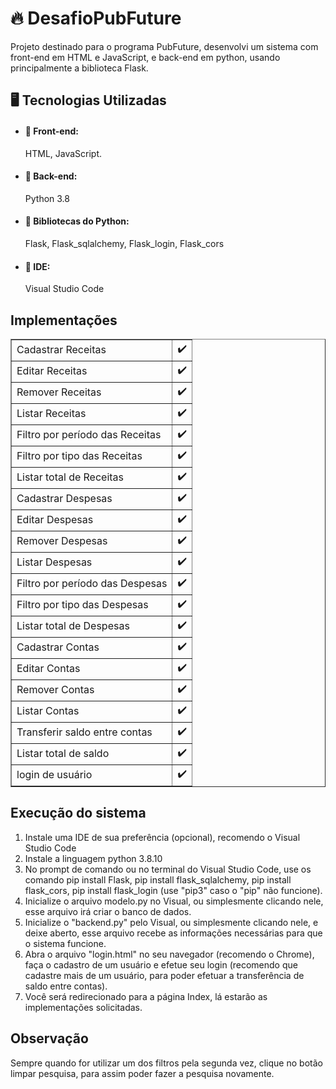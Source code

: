 <h1>🔥 DesafioPubFuture</h1>
<p>Projeto destinado para o programa PubFuture, desenvolvi um sistema com front-end em HTML e JavaScript, e back-end em python, usando principalmente a biblioteca Flask.</p>

<h2>🖥️ Tecnologias Utilizadas</h2>


+ <h4>📌 Front-end:</h4>  HTML, JavaScript.
+ <h4>📌 Back-end:</h4>   Python 3.8
+ <h4>📌 Bibliotecas do Python:</h4>  Flask, Flask_sqlalchemy, Flask_login, Flask_cors
+ <h4>📌 IDE:</h4>  Visual Studio Code

<h2>Implementações</h2>

<table border="1">
    <tr>
        <td>Cadastrar Receitas</td>
        <td>✔️</td>
    </tr>
    <tr>
        <td>Editar Receitas</td>
        <td>✔️</td>
    </tr>
    <tr>
      <td>Remover Receitas</td>
      <td>✔️</td>
  </tr>
    <tr>
      <td>Listar Receitas</td>
      <td>✔️</td>
  </tr>
  <tr>
      <td>Filtro por período das Receitas</td>
      <td>✔️</td>
  </tr>
  <tr>
      <td>Filtro por tipo das Receitas</td>
      <td>✔️</td>
  </tr>
  <tr>
      <td>Listar total de Receitas</td>
      <td>✔️</td>
  </tr>
    <tr>
        <td>Cadastrar Despesas</td>
        <td>✔️</td>
    </tr>
    <tr>
        <td>Editar Despesas</td>
        <td>✔️</td>
    </tr>
    <tr>
      <td>Remover Despesas</td>
      <td>✔️</td>
  </tr>
    <tr>
      <td>Listar Despesas</td>
      <td>✔️</td>
  </tr>
  <tr>
      <td>Filtro por período das Despesas</td>
      <td>✔️</td>
  </tr>
  <tr>
      <td>Filtro por tipo das Despesas</td>
      <td>✔️</td>
  </tr>
  <tr>
      <td>Listar total de Despesas</td>
      <td>✔️</td>
  </tr>
    <tr>
        <td>Cadastrar Contas</td>
        <td>✔️</td>
    </tr>
    <tr>
        <td>Editar Contas</td>
        <td>✔️</td>
    </tr>
    <tr>
      <td>Remover Contas</td>
      <td>✔️</td>
  </tr>
    <tr>
      <td>Listar Contas</td>
      <td>✔️</td>
  </tr>
  <tr>
      <td>Transferir saldo entre contas</td>
      <td>✔️</td>
  </tr>
  <tr>
      <td>Listar total de saldo</td>
      <td>✔️</td>
  </tr>
  <tr>
      <td>login de usuário</td>
      <td>✔️</td>
  </tr>
</table>

<h2>Execução do sistema</h2>

<ol>
  <li>Instale uma IDE de sua preferência  (opcional), recomendo o Visual Studio Code</li>
  <li>Instale a linguagem python 3.8.10</li>
  <li>No prompt de comando ou no terminal do Visual Studio Code, use os comando pip install Flask, pip install flask_sqlalchemy, pip install flask_cors, pip install flask_login (use "pip3" caso o "pip" não funcione).</li>
  <li>Inicialize o arquivo modelo.py no Visual, ou simplesmente clicando nele, esse arquivo irá criar o banco de dados.</li>
  <li>Inicialize o "backend.py" pelo Visual, ou simplesmente clicando nele, e deixe aberto, esse arquivo recebe as informações necessárias para que o sistema funcione.</li>
  <li>Abra o arquivo "login.html" no seu navegador (recomendo o Chrome), faça o cadastro de um usuário e efetue seu login (recomendo que cadastre mais de um usuário, para poder efetuar a transferência de saldo entre contas).</li>
  <li>Você será redirecionado para a página Index, lá estarão as implementações solicitadas.</li>
</ol>

<h2>Observação</h2>
<p>Sempre quando for utilizar um dos filtros pela segunda vez, clique no botão limpar pesquisa, para assim poder fazer a pesquisa novamente.</p>

